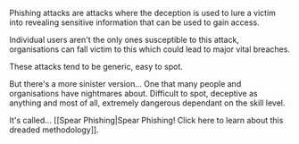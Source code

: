 Phishing attacks are attacks where the deception is used to lure a victim into revealing sensitive information that can be used to gain access.

Individual users aren't the only ones susceptible to this attack, organisations can fall victim to this which could lead to major vital breaches.

These attacks tend to be generic, easy to spot.

But there's a more sinister version... One that many people and organisations have nightmares about. Difficult to spot, deceptive as anything and most of all, extremely dangerous dependant on the skill level.


It's called... [[Spear Phishing|Spear Phishing! Click here to learn about this dreaded methodology]].